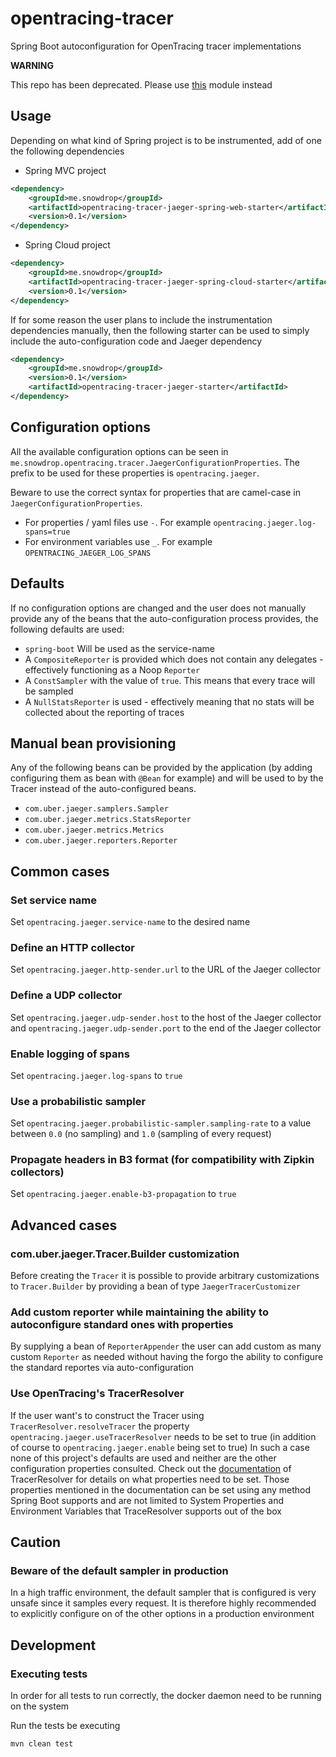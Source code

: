 # opentracing-tracer
Spring Boot autoconfiguration for OpenTracing tracer implementations

**WARNING**

This repo has been deprecated. Please use [this](https://github.com/opentracing-contrib/java-spring-cloud/tree/master/opentracing-spring-cloud-starter-jaeger) module instead

## Usage

Depending on what kind of Spring project is to be instrumented, add of one the following dependencies

* Spring MVC project 
```xml
<dependency>
    <groupId>me.snowdrop</groupId>
    <artifactId>opentracing-tracer-jaeger-spring-web-starter</artifactId>
    <version>0.1</version>
</dependency>
```


* Spring Cloud project
```xml
<dependency>
    <groupId>me.snowdrop</groupId>
    <artifactId>opentracing-tracer-jaeger-spring-cloud-starter</artifactId>
    <version>0.1</version>
</dependency>
```

If for some reason the user plans to include the instrumentation dependencies manually, then the 
following starter can be used to simply include the auto-configuration code and Jaeger dependency

```xml
<dependency>
    <groupId>me.snowdrop</groupId>
    <version>0.1</version>
    <artifactId>opentracing-tracer-jaeger-starter</artifactId>
</dependency>
``` 

## Configuration options

All the available configuration options can be seen in `me.snowdrop.opentracing.tracer.JaegerConfigurationProperties`.
The prefix to be used for these properties is `opentracing.jaeger`.

Beware to use the correct syntax for properties that are camel-case in `JaegerConfigurationProperties`.

* For properties / yaml files use `-`. For example `opentracing.jaeger.log-spans=true`
* For environment variables use `_`. For example `OPENTRACING_JAEGER_LOG_SPANS` 

## Defaults

If no configuration options are changed and the user does not manually provide any of the beans that the 
auto-configuration process provides, the following defaults are used:

* `spring-boot` Will be used as the service-name
* A `CompositeReporter` is provided which does not contain any delegates - effectively functioning as a Noop `Reporter`
* A `ConstSampler` with the value of `true`. This means that every trace will be sampled
* A `NullStatsReporter` is used - effectively meaning that no stats will be collected about the reporting of traces

## Manual bean provisioning

Any of the following beans can be provided by the application (by adding configuring them as bean with `@Bean` for example)
and will be used to by the Tracer instead of the auto-configured beans.

* `com.uber.jaeger.samplers.Sampler`  
* `com.uber.jaeger.metrics.StatsReporter`  
* `com.uber.jaeger.metrics.Metrics`  
* `com.uber.jaeger.reporters.Reporter` 

## Common cases

### Set service name 

Set `opentracing.jaeger.service-name` to the desired name

### Define an HTTP collector

Set `opentracing.jaeger.http-sender.url` to the URL of the Jaeger collector

### Define a UDP collector

Set `opentracing.jaeger.udp-sender.host` to the host of the Jaeger collector
and `opentracing.jaeger.udp-sender.port` to the end of the Jaeger collector

### Enable logging of spans

Set `opentracing.jaeger.log-spans` to `true`

### Use a probabilistic sampler 

Set `opentracing.jaeger.probabilistic-sampler.sampling-rate` to a value between `0.0` (no sampling) and `1.0` (sampling of every request)

### Propagate headers in B3 format (for compatibility with Zipkin collectors)

Set `opentracing.jaeger.enable-b3-propagation` to `true`

## Advanced cases

### com.uber.jaeger.Tracer.Builder customization

Before creating the `Tracer` it is possible to provide arbitrary customizations to `Tracer.Builder` by providing a bean
of type `JaegerTracerCustomizer`

### Add custom reporter while maintaining the ability to autoconfigure standard ones with properties

By supplying a bean of `ReporterAppender` the user can add custom as many custom `Reporter` as needed without
having the forgo the ability to configure the standard reportes via auto-configuration

### Use OpenTracing's TracerResolver

If the user want's to construct the Tracer using `TracerResolver.resolveTracer` the property `opentracing.jaeger.useTracerResolver`
needs to be set to true (in addition of course to `opentracing.jaeger.enable` being set to true)
In such a case none of this project's defaults are used and neither are the other configuration properties consulted.
Check out the [documentation](https://github.com/jaegertracing/jaeger-client-java/blob/master/jaeger-core/README.md) of TracerResolver
for details on what properties need to be set.
Those properties mentioned in the documentation can be set using any method Spring Boot supports and are not limited
to System Properties and Environment Variables that TraceResolver supports out of the box

## Caution

### Beware of the default sampler in production

In a high traffic environment, the default sampler that is configured is very unsafe since it samples every request.
It is therefore highly recommended to explicitly configure on of the other options in a production environment


## Development

### Executing tests

In order for all tests to run correctly, the docker daemon need to be running on the system

Run the tests be executing

`mvn clean test` 
